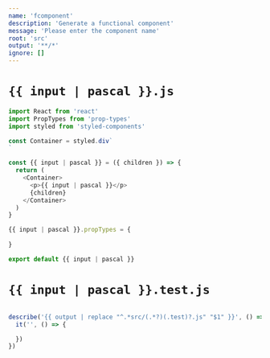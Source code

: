```yaml
---
name: 'fcomponent'
description: 'Generate a functional component'
message: 'Please enter the component name'
root: 'src'
output: '**/*'
ignore: []
---
```


# `{{ input | pascal }}.js`

```javascript
import React from 'react'
import PropTypes from 'prop-types'
import styled from 'styled-components'

const Container = styled.div`
`

const {{ input | pascal }} = ({ children }) => {
  return (
    <Container>
      <p>{{ input | pascal }}</p>
      {children}
    </Container>
  )
}

{{ input | pascal }}.propTypes = {
  
}

export default {{ input | pascal }}
```

# `{{ input | pascal }}.test.js`

```javascript

describe('{{ output | replace "^.*src/(.*?)(.test)?.js" "$1" }}', () => {
  it('', () => {

  })
})
```